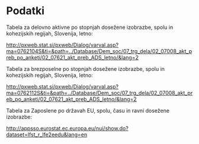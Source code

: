 # Podatki

Tabela za delovno aktivne po stopnjah dosežene izobrazbe, spolu in kohezijskih regijah, Slovenija, letno:

http://pxweb.stat.si/pxweb/Dialog/varval.asp?ma=0762104S&ti=&path=../Database/Dem_soc/07_trg_dela/02_07008_akt_preb_po_anketi/02_07621_akt_preb_ADS_letno/&lang=2

Tabela za brezposelne po stopnjah dosežene izobrazbe, spolu in kohezijskih regijah, Slovenija, letno:

http://pxweb.stat.si/pxweb/Dialog/varval.asp?ma=0762112S&ti=&path=../Database/Dem_soc/07_trg_dela/02_07008_akt_preb_po_anketi/02_07621_akt_preb_ADS_letno/&lang=2

Tabela za Zaposlene po državah EU, spolu, času in ravni dosežene izobrazbe:

http://appsso.eurostat.ec.europa.eu/nui/show.do?dataset=lfst_r_lfe2eedu&lang=en

